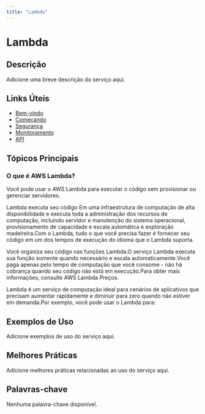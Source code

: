 ```yaml
---
title: "Lambda"
---
```


# Lambda

## Descrição

Adicione uma breve descrição do serviço aqui.

## Links Úteis

- [Bem-vindo](https://docs.aws.amazon.com/lambda/latest/dg/welcome.html)
- [Começando](https://docs.aws.amazon.com/lambda/latest/dg/getting-started.html)
- [Segurança](https://docs.aws.amazon.com/lambda/latest/dg/security.html)
- [Monitoramento](https://docs.aws.amazon.com/lambda/latest/dg/monitoring.html)
- [API](https://docs.aws.amazon.com/lambda/latest/dg/api.html)

## Tópicos Principais

### O que é AWS Lambda?

Você pode usar o AWS Lambda para executar o código sem provisionar ou gerenciar servidores.

Lambda executa seu código
Em uma infraestrutura de computação de alta disponibilidade e executa toda a administração dos recursos de computação,
incluindo servidor e manutenção do sistema operacional, provisionamento de capacidade e escala automática e
exploração madeireira.Com o Lambda, tudo o que você precisa fazer é fornecer seu código em um dos tempos de execução do idioma que o Lambda suporta.

Você organiza seu código nas funções Lambda.O serviço Lambda executa sua função somente quando necessário e escala automaticamente.Você paga apenas pelo tempo de computação que você consome - não há cobrança quando seu código não está em execução.Para obter mais informações, consulte AWS Lambda Preços.

Lambda é um serviço de computação ideal para cenários de aplicativos que precisam aumentar rapidamente e diminuir para
zero quando não estiver em demanda.Por exemplo, você pode usar o Lambda para:

## Exemplos de Uso

Adicione exemplos de uso do serviço aqui.

## Melhores Práticas

Adicione melhores práticas relacionadas ao uso do serviço aqui.

## Palavras-chave

Nenhuma palavra-chave disponível.
